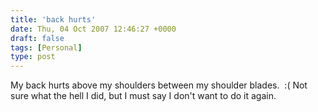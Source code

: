 ```yaml
---
title: 'back hurts'
date: Thu, 04 Oct 2007 12:46:27 +0000
draft: false
tags: [Personal]
type: post
---
```


My back hurts above my shoulders between my shoulder blades.  :( Not sure what the hell I did, but I must say I don't want to do it again.